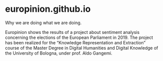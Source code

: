 # europinion.github.io

Why we are doing what we are doing.

Europinion shows the results of a project about sentiment analysis 
concerning the elections of the European Parliament in 2019. The project has been 
realized for the “Knowledge Representation and Extraction” course of the Master Degree 
in Digital Humanities and Digital Knowledge of the University of Bologna, under prof. Aldo Gangemi.
